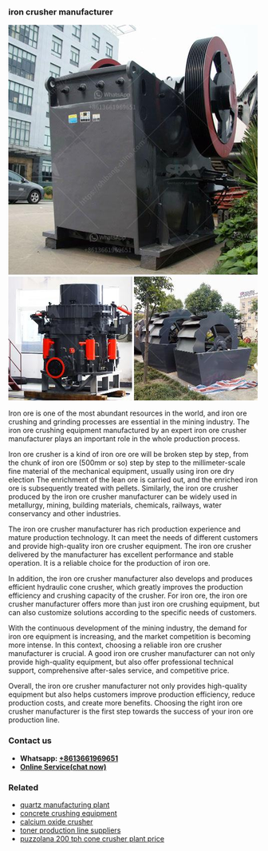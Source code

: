 <h3>iron crusher manufacturer</h3><img src='1708497941.jpg' alt=''><p>Iron ore is one of the most abundant resources in the world, and iron ore crushing and grinding processes are essential in the mining industry. The iron ore crushing equipment manufactured by an expert iron ore crusher manufacturer plays an important role in the whole production process.</p><p>Iron ore crusher is a kind of iron ore ore will be broken step by step, from the chunk of iron ore (500mm or so) step by step to the millimeter-scale fine material of the mechanical equipment, usually using iron ore dry election The enrichment of the lean ore is carried out, and the enriched iron ore is subsequently treated with pellets. Similarly, the iron ore crusher produced by the iron ore crusher manufacturer can be widely used in metallurgy, mining, building materials, chemicals, railways, water conservancy and other industries.</p><p>The iron ore crusher manufacturer has rich production experience and mature production technology. It can meet the needs of different customers and provide high-quality iron ore crusher equipment. The iron ore crusher delivered by the manufacturer has excellent performance and stable operation. It is a reliable choice for the production of iron ore.</p><p>In addition, the iron ore crusher manufacturer also develops and produces efficient hydraulic cone crusher, which greatly improves the production efficiency and crushing capacity of the crusher. For iron ore, the iron ore crusher manufacturer offers more than just iron ore crushing equipment, but can also customize solutions according to the specific needs of customers.</p><p>With the continuous development of the mining industry, the demand for iron ore equipment is increasing, and the market competition is becoming more intense. In this context, choosing a reliable iron ore crusher manufacturer is crucial. A good iron ore crusher manufacturer can not only provide high-quality equipment, but also offer professional technical support, comprehensive after-sales service, and competitive price.</p><p>Overall, the iron ore crusher manufacturer not only provides high-quality equipment but also helps customers improve production efficiency, reduce production costs, and create more benefits. Choosing the right iron ore crusher manufacturer is the first step towards the success of your iron ore production line.</p><h3>Contact us</h3><ul><li><strong>Whatsapp:&nbsp;<a href="https://wa.me/8613661969651">+8613661969651</a></strong></li><li><a href="https://swt.shibang-china.com/?git&amp;zhl&amp;iron crusher manufacturer"><strong>Online Service(chat now)</strong></a></li></ul><h3>Related</h3><ul><li><a href='quartz manufacturing plant.md'>quartz manufacturing plant</a></li><li><a href='concrete crushing equipment.md'>concrete crushing equipment</a></li><li><a href='calcium oxide crusher.md'>calcium oxide crusher</a></li><li><a href='toner production line suppliers.md'>toner production line suppliers</a></li><li><a href='puzzolana 200 tph cone crusher plant price.md'>puzzolana 200 tph cone crusher plant price</a></li></ul>
